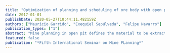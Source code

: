 ```yaml
---
title: "Optimization of planning and scheduling of ore body with open pit extraction considering homogeneity in clays as geometallurgical"
date: 2017-01-01
publishDate: 2020-05-27T10:44:11.482159Z
authors: ["Mauricio Garrido", "Exequiel Sepúlveda", "Felipe Navarro"]
publication_types: ["1"]
abstract: "Mine planning in open pit defines the material to be extracted, when it will be extracted and its destination. Conventional scheduling usually considers block values based on geological parameters such as grade of the metal of interest, its mineralogy, and parameters external to geology. The latter parameters correspond, for example, to economic parameters, opportunity costs, types of plant and plant processes. The scope of this research is to consider geometallurgical constraints into the optimization problem known in mine planning as constrained pit limit problem (CPIT). In the last years, numerous works have proven that there is a strong effect of clays on the flotation recovery process (chalcopyrite or bornite minerals). This impact generates operational problems that, if not controlled, can decrease metallurgical recovery. For example, due to clays are usually soft rocks, the grinding time is modified, thus, the recovery which is related to the granulometry. In addition, clays increase the costs associated on water input, since they require additional consumption to obtain the expected recovery. All these factors can be handled over long periods of time, but in short times operation the response is not as immediate and effective as required to be economical. In this work, we propose a methodology which add a homogeneity condition to the optimization problem. It consists in the extraction of minerals with similar geometallurgical properties (in this case, the modeled amount of clay) on each period, and therefore the operational parameters in the plant would remain relatively the same. The algorithm was applied to a case study where zones with different levels of alteration and clay content were modeled. The valuation considered standard economic parameters of the mining industry."
featured: false
publication: "*Fifth International Seminar on Mine PLanning*"
---
```



